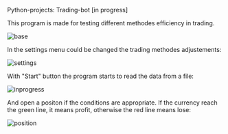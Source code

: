 Python-projects: Trading-bot [in progress]

This program is made for testing different methodes efficiency in trading.

![base](https://user-images.githubusercontent.com/110348831/219970241-2b07b66e-b3ad-4367-9274-cde2d8c0ea2a.JPG)

In the settings menu could be changed the trading methodes adjustements:

![settings](https://user-images.githubusercontent.com/110348831/219970274-b9d4492e-cfe7-4e12-b353-a1b4ad6f68d5.JPG)

With "Start" button the program starts to read the data from a file:

![inprogress](https://user-images.githubusercontent.com/110348831/219970616-44af2932-a3ec-4cb8-afd5-8254e38e4fb9.JPG)

And open a positon if the conditions are appropriate.
If the currency reach the green line, it means profit, otherwise the red line means lose: 

![position](https://user-images.githubusercontent.com/110348831/219970662-080b405e-87fa-445b-9a1e-a5574c8024a9.JPG)

